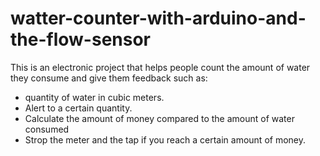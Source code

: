 # watter-counter-with-arduino-and-the-flow-sensor

This is an electronic project that helps people count the amount of water they consume and give them feedback such as:
- quantity of water in cubic meters.
- Alert to a certain quantity.
- Calculate the amount of money compared to the amount of water consumed
- Strop the meter and the tap if you reach a certain amount of money.
